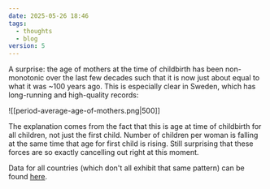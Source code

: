 ```yaml
---
date: 2025-05-26 18:46
tags:
  - thoughts
  - blog
version: 5
---
```

A surprise: the age of mothers at the time of childbirth has been non-monotonic over the last few decades such that it is now just about equal to what it was ~100 years ago. This is especially clear in Sweden, which has long-running and high-quality records: 

![[period-average-age-of-mothers.png|500]]

The explanation comes from the fact that this is age at time of childbirth for all children, not just the first child. Number of children per woman is falling at the same time that age for first child is rising. Still surprising that these forces are so exactly cancelling out right at this moment. 

Data for all countries (which don't all exhibit that same pattern) can be found [here](https://ourworldindata.org/grapher/period-average-age-of-mothers). 
